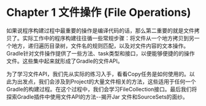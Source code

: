 # Chapter 1 文件操作 (File Operations)

如果说程序构建过程中最重要的操作是编译代码的话，那么第二重要的就是文件拷贝了。实际工作中的程序构建往往循一些常规步骤：将文件从一个地方拷贝到另一个地方，递归遍历目录树，文件名的规则匹配，以及对文件内容的文本操作。Gradle针对文件操作提供了一些方法、task类型和接口，以便能够便捷的的操作文件。这些集中起来就形成了Gradle的文件API。

为了学习文件API，我们先从实际的练习入手，看看Copy任务是如何使用的。以此为出发点，我们会涉及到Project的大量文件相关的方法，这些适用于任何一个Gradle的构建过程。在这个过程中，我们会学习FileCollection接口。最后我们将探索Gradle插件中使用文件API的方法--揭开Jar 文件和SourceSets的面纱。
